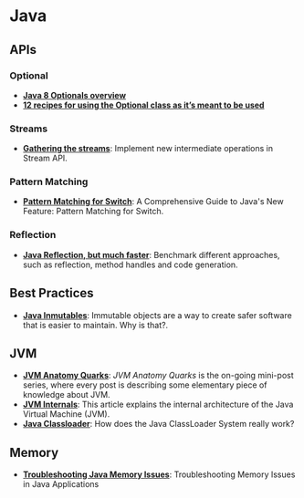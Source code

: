 # Java
## APIs
### Optional
* **[Java 8 Optionals overview](http://blog.amitinside.com/Java-8-Optionals/)**
* **[12 recipes for using the Optional class as it’s meant to be used](https://blogs.oracle.com/javamagazine/12-recipes-for-using-the-optional-class-as-its-meant-to-be-used)**
### Streams
* **[Gathering the streams](https://cr.openjdk.org/~vklang/Gatherers.html)**: Implement new intermediate operations in Stream API.
### Pattern Matching
* **[Pattern Matching for Switch](https://www.infoq.com/articles/pattern-matching-for-switch/)**: A Comprehensive Guide to Java's New Feature: Pattern Matching for Switch.
### Reflection
* **[Java Reflection, but much faster](https://www.optaplanner.org/blog/2018/01/09/JavaReflectionButMuchFaster.html)**: Benchmark different approaches, such as reflection, method handles and code generation.
## Best Practices
* **[Java Inmutables](https://reflectoring.io/java-immutables/)**: Immutable objects are a way to create safer software that is easier to maintain. Why is that?.
## JVM
* **[JVM Anatomy Quarks](https://shipilev.net/jvm/anatomy-quarks/)**: *JVM Anatomy Quarks* is the on-going mini-post series, where every post is describing some elementary piece of knowledge about JVM.
* **[JVM Internals](https://blog.jamesdbloom.com/JVMInternals.html)**: This article explains the internal architecture of the Java Virtual Machine (JVM).
* **[Java Classloader](https://medium.com/@wakefulinsomnia/how-does-java-classloader-system-work-82eaf378f73b)**: How does the Java ClassLoader System really work?
## Memory
* **[Troubleshooting Java Memory Issues](https://www.infoq.com/articles/Troubleshooting-Java-Memory-Issues/)**: Troubleshooting Memory Issues in Java Applications
